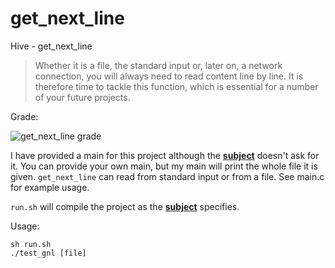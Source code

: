 # get_next_line
Hive - get_next_line

> Whether it is a file, the standard input or, later on, a network connection, you will always need to read content line by line. It is therefore time to tackle this function, which is essential for a number of your future projects.

Grade:

![get_next_line grade](https://badge42.herokuapp.com/api/project/osalmine/GET_Next_Line)

I have provided a main for this project although the **[subject](get_next_line.en.pdf)** doesn't ask for it. You can provide your own main, but my main will print the whole file it is given. `get_next_line` can read from standard input or from a file. See main.c for example usage.

`run.sh` will compile the project as the **[subject](get_next_line.en.pdf)** specifies.

Usage:
```
sh run.sh
./test_gnl [file]
```

